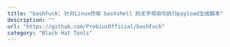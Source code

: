 ```yaml
---
title: "bashFuck: 针对Linux终端 bashshell 的无字母命令执行payload生成脚本"
description: ""
url: "https://github.com/ProbiusOfficial/bashFuck"
category: "Black Hat Tools"
---
```

